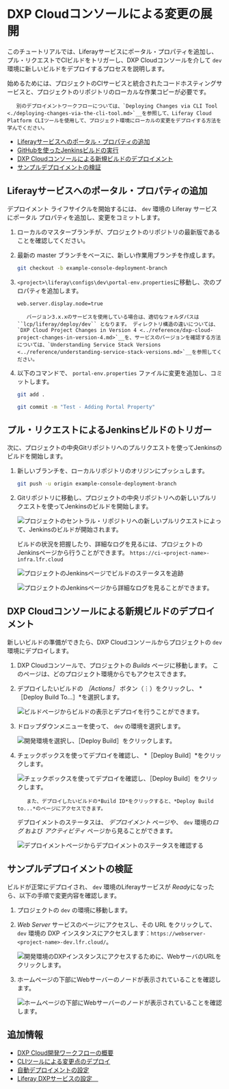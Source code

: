 # DXP Cloudコンソールによる変更の展開

このチュートリアルでは、Liferayサービスにポータル・プロパティを追加し、プル・リクエストでCIビルドをトリガーし、DXP Cloudコンソールを介して `dev` 環境に新しいビルドをデプロイするプロセスを説明します。

始めるためには、プロジェクトのCIサービスと統合されたコードホスティングサービスと、プロジェクトのリポジトリのローカルな作業コピーが必要です。

```note::
   別のデプロイメントワークフローについては、`Deploying Changes via CLI Tool <./deploying-changes-via-the-cli-tool.md>`__を参照して、Liferay Cloud Platform CLIツールを使用して、プロジェクト環境にローカルの変更をデプロイする方法を学んでください。
```

* [Liferayサービスへのポータル・プロパティの追加](#adding-a-portal-property-to-the-liferay-service)
* [GitHubを使ったJenkinsビルドの実行](#triggering-a-jenkins-build-with-github)
* [DXP Cloudコンソールによる新規ビルドのデプロイメント](#deploying-your-new-build-via-the-dxp-cloud-console)
* [サンプルデプロイメントの検証](#verifying-your-sample-deployment)

## Liferayサービスへのポータル・プロパティの追加

デプロイメント ライフサイクルを開始するには、 `dev` 環境の Liferay サービスにポータル プロパティを追加し、変更をコミットします。

1. ローカルのマスターブランチが、プロジェクトのリポジトリの最新版であることを確認してください。

1. 最新の master ブランチをベースに、新しい作業用ブランチを作成します。

   ```bash
   git checkout -b example-console-deployment-branch
   ```

1. `<project>\liferay\configs\dev\portal-env.properties`に移動し、次のプロパティを追加します。

   ```properties
   web.server.display.node=true
   ```

   ```note::
      バージョン3.x.xのサービスを使用している場合は、適切なフォルダパスは ``lcp/liferay/deploy/dev`` となります。 ディレクトリ構造の違いについては、`DXP Cloud Project Changes in Version 4 <../reference/dxp-cloud-project-changes-in-version-4.md>`__を、サービスのバージョンを確認する方法については、`Understanding Service Stack Versions <../reference/understanding-service-stack-versions.md>`__を参照してください。
   ```

1. 以下のコマンドで、 `portal-env.properties` ファイルに変更を追加し、コミットします。

   ```bash
   git add .
   ```

   ```bash
   git commit -m "Test - Adding Portal Property"
   ```

## プル・リクエストによるJenkinsビルドのトリガー

次に、プロジェクトの中央Gitリポジトリへのプルリクエストを使ってJenkinsのビルドを開始します。

1. 新しいブランチを、ローカルリポジトリのオリジンにプッシュします。

   ```bash
   git push -u origin example-console-deployment-branch
   ```

1. Gitリポジトリに移動し、プロジェクトの中央リポジトリへの新しいプルリクエストを使ってJenkinsのビルドを開始します。

   ![プロジェクトのセントラル・リポジトリへの新しいプルリクエストによって、Jenkinsのビルドが開始されます。](./deploying-changes-via-the-dxp-cloud-console/images/01.png)

   ビルドの状況を把握したり、詳細なログを見るには、プロジェクトのJenkinsページから行うことができます。 `https://ci-<project-name>-infra.lfr.cloud`

   ![プロジェクトのJenkinsページでビルドのステータスを追跡](./deploying-changes-via-the-dxp-cloud-console/images/02.png)

   ![プロジェクトのJenkinsページから詳細なログを見ることができます。](./deploying-changes-via-the-dxp-cloud-console/images/03.png)

## DXP Cloudコンソールによる新規ビルドのデプロイメント

新しいビルドの準備ができたら、DXP Cloudコンソールからプロジェクトの `dev` 環境にデプロイします。

1. DXP Cloudコンソールで、プロジェクトの *Builds* ページに移動します。 このページは、どのプロジェクト環境からでもアクセスできます。

1. デプロイしたいビルドの *［Actions］* ボタン（⋮）をクリックし、 *［Deploy Build To...］*を選択します。

   ![ビルドページからビルドの表示とデプロイを行うことができます。](./deploying-changes-via-the-dxp-cloud-console/images/04.png)

1. ドロップダウンメニューを使って、 `dev` の環境を選択します。

   ![開発環境を選択し、［Deploy Build］をクリックします。](./deploying-changes-via-the-dxp-cloud-console/images/05.png)

1. チェックボックスを使ってデプロイを確認し、 *［Deploy Build］*をクリックします。

   ![チェックボックスを使ってデプロイを確認し、［Deploy Build］をクリックします。](./deploying-changes-via-the-dxp-cloud-console/images/06.png)

   ```tip::
      また、デプロイしたいビルドの*Build ID*をクリックすると、*Deploy Build to...*のページにアクセスできます。
   ```

   デプロイメントのステータスは、 *デプロイメント* ページや、  `dev` 環境の*ログ* および *アクティビティ* ページから見ることができます。

   ![デプロイメントページからデプロイメントのステータスを確認する](./deploying-changes-via-the-dxp-cloud-console/images/07.png)

## サンプルデプロイメントの検証

ビルドが正常にデプロイされ、 `dev` 環境のLiferayサービスが *Ready*になったら、以下の手順で変更内容を確認します。

1. プロジェクトの `dev` の環境に移動します。

1. *Web Server* サービスのページにアクセスし、その URL をクリックして、 `dev` 環境の DXP インスタンスにアクセスします：`https://webserver-<project-name>-dev.lfr.cloud/`。

   ![開発環境のDXPインスタンスにアクセスするために、WebサーバのURLをクリックします。](./deploying-changes-via-the-dxp-cloud-console/images/08.png)

1. ホームページの下部にWebサーバーのノードが表示されていることを確認します。

   ![ホームページの下部にWebサーバーのノードが表示されていることを確認します。](./deploying-changes-via-the-dxp-cloud-console/images/09.png)

## 追加情報

* [DXP Cloud開発ワークフローの概要](./overview-of-the-dxp-cloud-deployment-workflow.md)
* [CLIツールによる変更点のデプロイ](./deploying-changes-via-the-cli-tool.md)
* [自動デプロイメントの設定](./automatically-deploying-ci-service-builds.md)
* [Liferay DXPサービスの設定　](../using-the-liferay-dxp-service/configuring-the-liferay-dxp-service.md)
